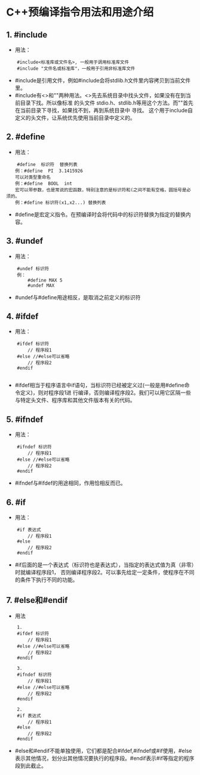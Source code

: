 # C++预编译指令用法和用途介绍
## 1. #include
- 用法：
```
	#include<标准库或文件名>, 一般用于调用标准库文件
	#include "文件名或标准库"，一般用于引用非标准库文件
```
- #include是引用文件，例如#include<stdlib>会将stdlib.h文件里内容拷贝到当前文件里。
- #include有<>和""两种用法。<>先去系统目录中找头文件，如果没有在到当前目录下找。所以像标准
的头文件 stdio.h、stdlib.h等用这个方法。而""首先在当前目录下寻找，如果找不到，再到系统目录中
寻找。 这个用于include自定义的头文件，让系统优先使用当前目录中定义的。
	
## 2. #define
- 用法：
```
	#define  标识符  替换列表
　　例：#define  PI  3.1415926
　　可以对类型重命名
　　例：#define  BOOL  int
　　宏可以带参数，也是常说的宏函数，特别注意的是标识符和(之间不能有空格，圆括号是必须的。
　　例：#define 标识符(x1,x2...) 替换列表
```
- #define是宏定义指令。在预编译时会将代码中的标识符替换为指定的替换内容。

## 3. #undef
- 用法：
```
	#undef 标识符
	例：
		#define MAX 5
		#undef MAX
```
- #undef与#define用途相反，是取消之前定义的标识符

## 4. #ifdef
- 用法：
```
	#ifdef 标识符
    	// 程序段1
	#else //#else可以省略
    	// 程序段2
	#endif
	
```
- #ifdef相当于程序语言中if语句，当标识符已经被定义过(一般是用#define命令定义)，则对程序段1进
行编译，否则编译程序段2。我们可以用它区隔一些与特定头文件、程序库和其他文件版本有关的代码。

## 5. #ifndef
- 用法：
```
	#ifndef 标识符
    	// 程序段1
	#else //#else可以省略
    	// 程序段2
	#endif
```
- #ifndef与#ifdef的用途相同，作用恰相反而已。

## 6. #if
- 用法：
```
	#if 表达式
   		// 程序段1
	#else
    	// 程序段2
	#endif
```
- #if后面的是一个表达式（标识符也是表达式），当指定的表达式值为真（非零）时就编译程序段1，
否则编译程序段2。可以事先给定一定条件，使程序在不同的条件下执行不同的功能。

## 7. #else和#endif
- 用法
```
	1.
	#ifdef 标识符
    	// 程序段1
	#else //#else可以省略
    	// 程序段2
	#endif
	
	3.
	#ifndef 标识符
    	// 程序段1
	#else //#else可以省略
    	// 程序段2
	#endif

	2.
	#if 表达式
   		// 程序段1
	#else
    	// 程序段2
	#endif
```
- #else和#endif不能单独使用，它们都是配合#ifdef,#ifndef或#if使用，#else表示其他情况，划分出其他情况要执行的程序段。#endif表示#if等指定的程序段到此截止。